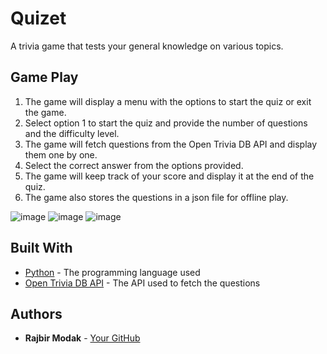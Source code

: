 # Quizet
A trivia game that tests your general knowledge on various topics.

## Game Play
1. The game will display a menu with the options to start the quiz or exit the game.
2. Select option 1 to start the quiz and provide the number of questions and the difficulty level.
3. The game will fetch questions from the Open Trivia DB API and display them one by one.
4. Select the correct answer from the options provided.
5. The game will keep track of your score and display it at the end of the quiz.
6. The game also stores the questions in a json file for offline play.


![image](https://user-images.githubusercontent.com/84771149/214827803-5b8319e2-e89d-449e-89ce-c9e9144358b5.png)
![image](https://user-images.githubusercontent.com/84771149/214828072-645303f4-928f-4cc2-a5b6-23d82e0fe25b.png)
![image](https://user-images.githubusercontent.com/84771149/214828824-13b2e7f2-88bc-409f-abdc-eff3710dc5f1.png)

## Built With
* [Python](https://www.python.org/) - The programming language used
* [Open Trivia DB API](https://opentdb.com/api_config.php) - The API used to fetch the questions

## Authors
* **Rajbir Modak** - [Your GitHub](https://github.com/Rajbir98)
